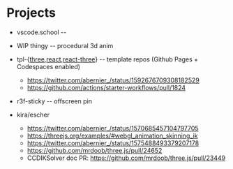 # Projects

- vscode.school -- 

- WIP thingy -- procedural 3d anim
- tpl-{[three](https://github.com/abernier/tpl-three),[react](https://github.com/abernier/tpl-react),[react-three](https://github.com/abernier/tpl-react-three)} -- template repos (Github Pages + Codespaces enabled)
  - https://twitter.com/abernier_/status/1592676709308182529
  - https://github.com/actions/starter-workflows/pull/1824
- r3f-sticky -- offscreen pin
- kira/escher
  - https://twitter.com/abernier_/status/1570685457104797705
  - https://threejs.org/examples/#webgl_animation_skinning_ik
  - https://twitter.com/abernier_/status/1575488493379207178
  - https://github.com/mrdoob/three.js/pull/24652
  - CCDIKSolver doc PR: https://github.com/mrdoob/three.js/pull/23449
